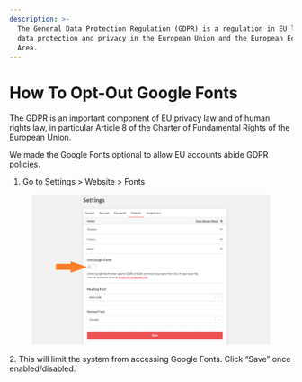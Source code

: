 ```yaml
---
description: >-
  The General Data Protection Regulation (GDPR) is a regulation in EU law on
  data protection and privacy in the European Union and the European Economic
  Area.
---
```


# How To Opt-Out Google Fonts

The GDPR is an important component of EU privacy law and of human rights law, in particular Article 8 of the Charter of Fundamental Rights of the European Union.&#x20;

We made the Google Fonts optional to allow EU accounts abide GDPR policies.

1. Go to Settings > Website > Fonts

<figure><img src="../.gitbook/assets/image (7).png" alt=""><figcaption></figcaption></figure>

2\.  This will limit the system from accessing Google Fonts. Click “Save” once enabled/disabled.
